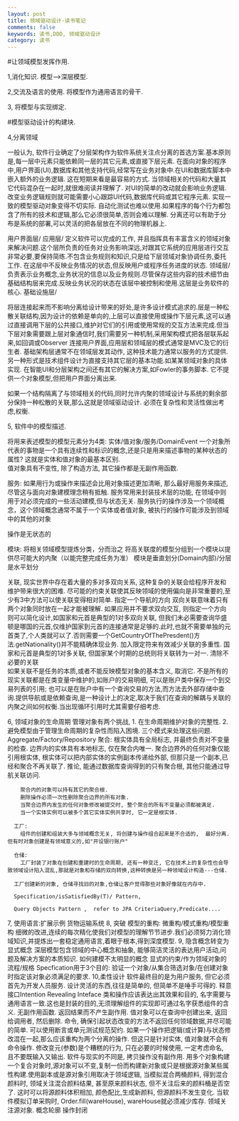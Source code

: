 ```yaml
---
layout: post
title: 领域驱动设计-读书笔记
comments: false
keywords: 读书,DDD, 领域驱动设计
category: 读书
---
```

#让领域模型发挥作用.              

1,消化知识.
  模型-->深层模型.

2,交流及语言的使用.
  将模型作为通用语言的骨干.

3, 将模型与实现绑定.

#模型驱动设计的构建块.

4,分离领域

  一般认为, 软件行业确定了分层架构作为软件系统关注点分离的首选方案.基本原则是,每一层中元素只能依赖同一层的其它元素,或直接下层元素.
  在面向对象的程序中,用户界面(UI),数据库和其他支持代码,经常写在业务对象中.在UI和数据库脚本中嵌入额外的业务逻辑.  这在短期来看是最容易的方式.
  当领域相关的代码和大量其它代码混杂在一起时,就很难阅读并理解了.  对UI的简单的改动就会影响业务逻辑. 改变业务逻辑规则就可能需要小心跟踪UI代码,数据库代码或其它程序元素.  实现一致的模型驱动对象变得不切实际. 自动化测试也难以使用.如果程序的每个行为都包含了所有的技术和逻辑,那么它必须很简单,否则会难以理解.   分离还可以有助于分布是系统的部署,可以灵活的把各层放在不同的物理机器上.
  
  用户界面层/
  应用层/    定义软件可以完成的工作, 并且指挥具有丰富含义的领域对象来解决问题.这个层所负责的任务对业务影响深远,对跟其它系统的应用层进行交互非常必要,要保持简练.不包含业务规则和知识,只是给下层领域对象协调任务,委托工作. 在这层中不反映业务情况的状态,但反映用户或程序任务进度的状态.
  领域层/    负责表示业务概念,业务状况的信息以及业务规则.尽管保存这些内容的技术细节由基础结构层来完成.反映业务状况的状态在该层中被控制和使用.这层是业务软件的核心.
  基础设施层/

  将层连接起来而不影响分离给设计带来的好处,是许多设计模式追求的.层是一种松散关联结构,因为设计的依赖是单向的,上层可以直接使用或操作下层元素,这可以通过直接调用下层的公共接口,维护对它们的引用或使用常规的交互方法来完成.但当下层对象需要跟上层对象通信时,我们需要另一种机制,采用架构模式把各层联系起来,如回调或Observer
  连接用户界面,应用层和领域层的模式通常是MVC及它的衍生者.  基础架构层通常不在领域层发其动作, 这种技术能力通常以服务的方式提供.另一种形式是技术组件设计为直接支持其它层的基本功能.如某某领域对象的具体实现.
  在智能UI和分层架构之间还有其它的解决方案,如Fowler的事务脚本. 它不提供一个对象模型,但把用户界面分离出来.

  如果一个结构隔离了与领域相关的代码,同时允许内聚的领域设计与系统的剩余部分保持一种松散的关联,那么这就是领域驱动设计.   必须在复杂性和灵活性做出考虑,权衡.

 5, 软件中的模型描述.

  将用来表述模型的模型元素分为4类:  实体/值对象/服务/DomainEvent
  一个对象所代表的事物是一个具有连续性和标识的概念,还是只是用来描述事物的某种状态的属性?  这就是实体和值对象的最基本区别.  
  值对象具有不变性, 除了构造方法, 其它操作都是无副作用函数.

  服务:
  如果用行为或操作来描述会比用对象描述更加清晰,  那么最好用服务来描述, 尽管这与面向对象建模理念稍有抵触.   服务常用来封装技术层的功能, 在领域中则用于对必须完成的一些活动建模,但与状态无关.
  服务执行的操作涉及一个领域概念，这个领域概念通常不属于一个实体或者值对象,      被执行的操作可能涉及到领域中的其他的对象

  操作是无状态的

  模块:
  将相关领域模型提炼分类，分而治之
  将高关联度的模型分组到一个模块以提供尽可能大的内聚（以能完整完成任务为准）
  模块是垂直划分(Domain内部)/分层是水平划分

  关联, 现实世界中存在着大量的多对多双向关系,   这种复杂的关联会给程序开发和维护带来很大的困难. 尽可能的约束关联使其反映领域的使用偏向是非常重要的,至少有3中方法可以使关联变得相对简单.
    指定一个导航的方向
    双向关联意味着只有两个对象同时放在一起才能被理解.  如果应用并不要求双向交互, 则指定一个方向则可以简化设计,如国家和元首是典型的1对多双向关联, 但我们未必需要查询华盛顿是哪国的元首,仅维护国家到元首的连接通常是足够的.此时,也就不需要单独的元首类了,个人类就可以了.否则需要一个GetCountryOfThePresdent()方法.getNationality()并不能精确体现业务.
    加入限定符来有效减少关联的多重性.
    国家和元首是典型的1对多关联, 但国家某个时期的总统则将关联转为一对一.
    清除不必要的关联  
    如果关联不是任务的本质,或者不能反映模型对象的基本含义,  取消它. 不是所有的现实关联都是在类变量中维护的,如账户的交易明细,  可以是账户类中保存一个到交易列表的引用; 也可以是在账户中有一个查询交易的方法,而方法去外部存储中查询.提供导航或是依赖查询,是一种设计上的决定,取决于我们在查询的解耦与关联的内聚之间如何权衡.当出现循环引用时尤其需要仔细考虑.

 6, 领域对象的生命周期
    管理对象有两个挑战,
    1. 在生命周期维护对象的完整性.
    2. 避免模型由于管理生命周期的复杂性而陷入困境.
    三个模式来处理这些问题.   Aggregate/Factory/Repository
      聚合:
      根实体具有全局标志, 并最终负责对不变量的检查.
        边界内的实体具有本地标志, 仅在聚合内唯一.
        聚合边界外的任何对象仅能引用根实体,  根实体可以把内部实体的实例副本传递给外部, 但那只是一个副本,已经和聚合不再关联了.
        推论, 能通过数据库查询得到的只有聚合根, 其他只能通过导航关联访问.

        聚合内的对象可以持有其它的聚合根.
        删除操作必须一次性删除聚合边界的所有对象.
        当聚合边界内发生的任何对象修改被提交时, 整个聚合的所有不变量必须都被满足.
        当一个实体实例可以被多个其它实体实例共享时, 它一定是根实体.

      工厂:
        组件的创建和组装大多与领域概念无关, 将创建与操作组合起来是不合适的,  最好分离. 但有时对象创建是有领域意义的,如"开设银行账户"

      仓储:
        工厂封装了对象在创建和重建时的生命周期, 还有一种变迁, 它在技术上的复杂性也会导致领域设计陷入混乱,那就是对象和存储的双向转换,这种转换是另一种领域设计构造---仓储.  

      工厂创建新的对象, 仓储寻找旧的对象,仓储让客户觉得那些对象好像就在内存中.

      Specification/isSatisfiedBy(T)/ Pattern, 

      Query Objects Pattern ,  refer to JPA CriteriaQuery,Predicate....

 7, 使用语言:扩展示例  货物运输系统
 8, 突破
      模型的重构: 微重构/模式重构/模型重构
      细微的改进,连续的每次精化使我们对模型的理解节节进步.我们必须努力消化领域知识,并提炼出一套稳定通用语言,着眼于根本,得到深度模型.
 9, 隐含概念转变为显式概念
      深层模型包含领域的中心概念和抽象, 能够简洁灵活的表达用户活动,问题及解决方案的本质知识.
      如何建模不太明显的概念
      显式的约束/作为领域对象的流程/规格
      Specfication用于3个目的: 验证一个对象/从集合筛选对象/在创建对象时指定该对象必须满足的要求.
 10,柔性设计
      软件最终目的是为用户服务, 但它必须首先为开发人员服务.
      设计灵活的东西,往往是简单的, 但简单不是唾手可得的.
      释意接口Intention Revealing Inteface  类和操作应该表达出其效果和目的, 名字需要与通用语言一致.这也是封装的目的,无须理解组件的实现即可通过名字获悉组件的含义.
      无副作用函数. 返回结果而不产生副作用.  值对象可以在查询中创建出来, 返回给调用者, 然后删除.
      命令, 确保引起状态改变的方法不返回任何领域数据,并尽可能的简单.  可以使用断言或单元测试规范契约.
      如果一个操作把逻辑(或计算)与状态修改混在一起,那么应该重构为两个分离的操作.   但这只是针对实体, 值对象就不会有命令操作.
      修改变元(参数)是个糟糕的行为,  只在必要的时候使用, 一定考虑命名, 且不要既输入又输出.
      软件与现实的不同是,   拷贝操作没有副作用. 用多个对象构建一个复合对象时,源对象可以不变,复制一份而构建新对象或只是根据源对象某些属性构建.使用副本或是源对象引用取决于领域逻辑,  当模拟混合两桶颜料, 得到混合颜料时,  领域关注混合颜料结果,  甚至原来颜料状态,  但不关注后来的颜料桶是否空了.  这时可以将源颜料体积相加, 颜色配比,生成新颜料, 但源颜料不发生变化.   当软件模拟订单采购时,  Order.fill(wareHouse),   wareHouse就必须减少库存. 领域关注源对象.
      概念轮廓
      操作封闭

